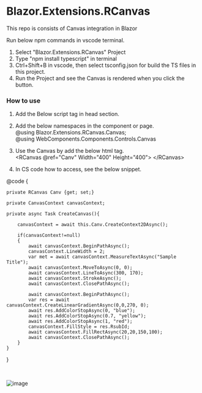 # Blazor.Extensions.RCanvas
This repo is consists of Canvas integration in Blazor

Run below npm commands in vscode terminal.
1. Select "Blazor.Extensions.RCanvas" Project
2. Type "npm install typescript" in terminal
3. Ctrl+Shift+B in vscode, then select tsconfig.json for build the TS files in this project.
4. Run the Project and see the Canvas is rendered when you click the button.

### How to use
1. Add the Below script tag in head section.
   <br/>
      <script src="./_content/Blazor.Extensions.RCanvas/Canvas/RCanvas.razor.js" type="text\javascript"></script>

3. Add the below namespaces in the component or page. <br/>
       @using Blazor.Extensions.RCanvas.Canvas; <br/>
       @using WebComponents.Components.Controls.Canvas

4. Use the Canvas by add the below html tag. <br/>
       <RCanvas @ref="Canv" Width="400" Height="400"> &lt;/RCanvas> <br/>       

5. In CS code how to access, see the below snippet.

        
@code {

    private RCanvas Canv {get; set;}

    private CanvasContext canvasContext;

    private async Task CreateCanvas(){
        
        canvasContext = await this.Canv.CreateContext2DAsync();

        if(canvasContext!=null)
        {
            await canvasContext.BeginPathAsync();
            canvasContext.LineWidth = 2;
            var met = await canvasContext.MeasureTextAsync("Sample Title");
            await canvasContext.MoveToAsync(0, 0);
            await canvasContext.LineToAsync(300, 170);
            await canvasContext.StrokeAsync();
            await canvasContext.ClosePathAsync();

            await canvasContext.BeginPathAsync();
            var res = await canvasContext.CreateLinearGradientAsync(0,0,270, 0);
            await res.AddColorStopAsync(0, "blue");
            await res.AddColorStopAsync(0.7, "yellow");
            await res.AddColorStopAsync(1, "red");
            canvasContext.FillStyle = res.RsubId;
            await canvasContext.FillRectAsync(20,20,150,100);
            await canvasContext.ClosePathAsync();
        }
    }
}

<br/>

![image](https://github.com/user-attachments/assets/6d4ade14-849a-4d17-926a-8dbd510da687)




<br/>
<br />

